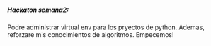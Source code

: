 ##### Hackaton semana2:
Podre administrar virtual env para los pryectos de python. Ademas, reforzare mis conocimientos de algoritmos.
Empecemos!